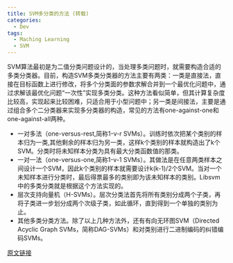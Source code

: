 ```yaml
---
title: SVM多分类的方法 (转载)
categories:
  - Dev
tags:
  - Maching Learning
  - SVM
---
```


SVM算法最初是为二值分类问题设计的，当处理多类问题时，就需要构造合适的多类分类器。目前，构造SVM多类分类器的方法主要有两类：一类是直接法，直接在目标函数上进行修改，将多个分类面的参数求解合并到一个最优化问题中，通过求解该最优化问题“一次性”实现多类分类。这种方法看似简单，但其计算复杂度比较高，实现起来比较困难，只适合用于小型问题中；另一类是间接法，主要是通过组合多个二分类器来实现多分类器的构造，常见的方法有one-against-one和one-against-all两种。

* 一对多法（one-versus-rest,简称1-v-r SVMs）。训练时依次把某个类别的样本归为一类,其他剩余的样本归为另一类，这样k个类别的样本就构造出了k个SVM。分类时将未知样本分类为具有最大分类函数值的那类。  
* 一对一法（one-versus-one,简称1-v-1 SVMs）。其做法是在任意两类样本之间设计一个SVM，因此k个类别的样本就需要设计k(k-1)/2个SVM。当对一个未知样本进行分类时，最后得票最多的类别即为该未知样本的类别。Libsvm中的多类分类就是根据这个方法实现的。  
* 层次支持向量机（H-SVMs）。层次分类法首先将所有类别分成两个子类，再将子类进一步划分成两个次级子类，如此循环，直到得到一个单独的类别为止。  
* 其他多类分类方法。除了以上几种方法外，还有有向无环图SVM（Directed Acyclic Graph SVMs，简称DAG-SVMs）和对类别进行二进制编码的纠错编码SVMs。

[原文链接](http://blog.csdn.net/lanseliuying/article/details/1768995)
